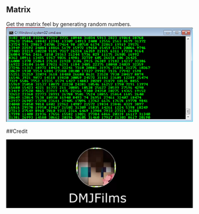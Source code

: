 ## Matrix
Get the matrix feel by generating random numbers.
![Matrix Screenshot](https://raw.githubusercontent.com/sifatsultan/batch-matrix/master/images/matrix.png)

##Credit

[![Matrix](https://raw.githubusercontent.com/sifatsultan/batch-matrix/master/images/credit.png)](https://www.youtube.com/watch?v=xEfj0N3cpF8)


